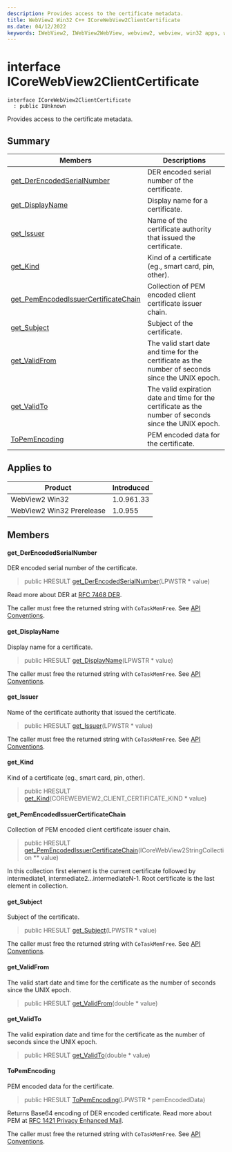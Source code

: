 ```yaml
---
description: Provides access to the certificate metadata.
title: WebView2 Win32 C++ ICoreWebView2ClientCertificate
ms.date: 04/12/2022
keywords: IWebView2, IWebView2WebView, webview2, webview, win32 apps, win32, edge, ICoreWebView2, ICoreWebView2Controller, browser control, edge html, ICoreWebView2ClientCertificate
---
```


# interface ICoreWebView2ClientCertificate

```
interface ICoreWebView2ClientCertificate
  : public IUnknown
```

Provides access to the certificate metadata.

## Summary

 Members                        | Descriptions
--------------------------------|---------------------------------------------
[get_DerEncodedSerialNumber](#get_derencodedserialnumber) | DER encoded serial number of the certificate.
[get_DisplayName](#get_displayname) | Display name for a certificate.
[get_Issuer](#get_issuer) | Name of the certificate authority that issued the certificate.
[get_Kind](#get_kind) | Kind of a certificate (eg., smart card, pin, other).
[get_PemEncodedIssuerCertificateChain](#get_pemencodedissuercertificatechain) | Collection of PEM encoded client certificate issuer chain.
[get_Subject](#get_subject) | Subject of the certificate.
[get_ValidFrom](#get_validfrom) | The valid start date and time for the certificate as the number of seconds since the UNIX epoch.
[get_ValidTo](#get_validto) | The valid expiration date and time for the certificate as the number of seconds since the UNIX epoch.
[ToPemEncoding](#topemencoding) | PEM encoded data for the certificate.

## Applies to

Product                         | Introduced
--------------------------------|---------------------------------------------
WebView2 Win32            |    1.0.961.33
WebView2 Win32 Prerelease |    1.0.955

## Members

#### get_DerEncodedSerialNumber

DER encoded serial number of the certificate.

> public HRESULT [get_DerEncodedSerialNumber](#get_derencodedserialnumber)(LPWSTR * value)

Read more about DER at [RFC 7468 DER](https://tools.ietf.org/html/rfc7468#appendix-B).

The caller must free the returned string with `CoTaskMemFree`. See [API Conventions](/microsoft-edge/webview2/concepts/win32-api-conventions#strings).

#### get_DisplayName

Display name for a certificate.

> public HRESULT [get_DisplayName](#get_displayname)(LPWSTR * value)

The caller must free the returned string with `CoTaskMemFree`. See [API Conventions](/microsoft-edge/webview2/concepts/win32-api-conventions#strings).

#### get_Issuer

Name of the certificate authority that issued the certificate.

> public HRESULT [get_Issuer](#get_issuer)(LPWSTR * value)

The caller must free the returned string with `CoTaskMemFree`. See [API Conventions](/microsoft-edge/webview2/concepts/win32-api-conventions#strings).

#### get_Kind

Kind of a certificate (eg., smart card, pin, other).

> public HRESULT [get_Kind](#get_kind)(COREWEBVIEW2_CLIENT_CERTIFICATE_KIND * value)

#### get_PemEncodedIssuerCertificateChain

Collection of PEM encoded client certificate issuer chain.

> public HRESULT [get_PemEncodedIssuerCertificateChain](#get_pemencodedissuercertificatechain)(ICoreWebView2StringCollection ** value)

In this collection first element is the current certificate followed by intermediate1, intermediate2...intermediateN-1. Root certificate is the last element in collection.

#### get_Subject

Subject of the certificate.

> public HRESULT [get_Subject](#get_subject)(LPWSTR * value)

The caller must free the returned string with `CoTaskMemFree`. See [API Conventions](/microsoft-edge/webview2/concepts/win32-api-conventions#strings).

#### get_ValidFrom

The valid start date and time for the certificate as the number of seconds since the UNIX epoch.

> public HRESULT [get_ValidFrom](#get_validfrom)(double * value)

#### get_ValidTo

The valid expiration date and time for the certificate as the number of seconds since the UNIX epoch.

> public HRESULT [get_ValidTo](#get_validto)(double * value)

#### ToPemEncoding

PEM encoded data for the certificate.

> public HRESULT [ToPemEncoding](#topemencoding)(LPWSTR * pemEncodedData)

Returns Base64 encoding of DER encoded certificate. Read more about PEM at [RFC 1421 Privacy Enhanced Mail](https://tools.ietf.org/html/rfc1421).

The caller must free the returned string with `CoTaskMemFree`. See [API Conventions](/microsoft-edge/webview2/concepts/win32-api-conventions#strings).

